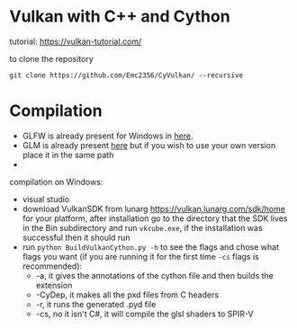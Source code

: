 # Vulkan with C++ and Cython

tutorial: <https://vulkan-tutorial.com/>

to clone the repository  
```console
git clone https://github.com/Emc2356/CyVulkan/ --recursive
```

# Compilation
- GLFW is already present for Windows in [here](./Dependencies/WIN). 
- GLM is already present [here](./Dependencies/GLOBAL/glm) but if you wish to use your own version place it in the same path
- 

compilation on Windows:
- visual studio
- download VulkanSDK from lunarg <https://vulkan.lunarg.com/sdk/home> for your platform, after installation go to the directory that the SDK lives in the Bin subdirectory and run `vkcube.exe`, if the installation was successful then it should run
- run `python BuildVulkanCython.py -h` to see the flags and chose what flags you want (if you are running it for the first time `-cs` flags is recommended):
  - -a, it gives the annotations of the cython file and then builds the extension 
  - -CyDep, it makes all the pxd files from C headers
  - -r, it runs the generated .pyd file
  - -cs, no it isn't C#, it will compile the glsl shaders to SPIR-V
